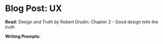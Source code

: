 # Blog Post: UX
**Read:** Design and Truth by Robert Grudin: Chapter 2 - Good design tells the truth

**Writing Prompts:** 
